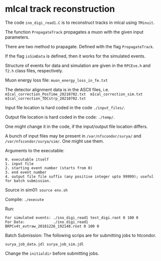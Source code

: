 # mIcal track reconstruction

The code `ino_digi_read1.C` is to reconstruct tracks in mIcal using `TMinuit`.

The function `PropagateTrack` propagates a muon with the given input parameters.

There are two method to prapagate. Defined with the flag `PropagateTrack`.

If the flag `isSimData` is defined, then it works for the simulated events.

Structure of events for data and simulation are given in the `RPCEve.h` and `T2.h` class files, respectively.

Muon energy loss file: `muon_energy_loss_in_fe.txt`

The detector alignment data is in the ASCII files, i.e. `mIcal_correction_PosTime_20210702.txt  mIcal_correction_sim.txt  mIcal_correction_TDCstrp_20210702.txt`

Input file location is hard coded in the code `./input_files/`.

Output file location is hard coded in the code: `./temp/`.

One might change it in the code, if the input/output file location differs.

A bunch of input files may be present in `/var/nfscondor/surya/` and `/var/nfscondor/surya/sim/`. One might use them.  

Arguments to the executable:
```
0. executable itself
1. input file
2. starting event number (starts from 0)
3. end event number
4. output file file suffix (any positive integer upto 99999); useful for batch submission.
```

Source in sim01: `source env.sh`

Compile: `./execute`

Run:
```
For simulated events: ./ino_digi_read1 test_digi.root 0 100 0
For Data:             ./ino_digi_read1 BRPCv4t_evtraw_20181226_192148.root 0 100 0
```

Batch Submission: The following scrips are for submitting jobs to htcondor.
```
surya_job_data.jdl surya_job_sim.jdl
```
Change the `initialdir` before submitting jobs.
